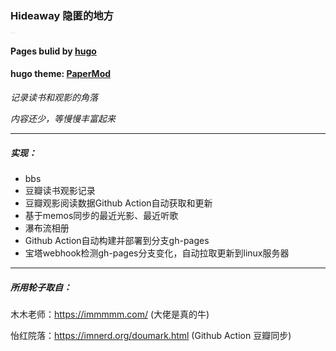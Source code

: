 ### Hideaway 隐匿的地方
<div style="font-size:1px; font-weight:100;">https://une.xzgl.site</div>


#### Pages bulid by [hugo](https://gohugo.io/)

#### hugo theme: [PaperMod](https://github.com/adityatelange/hugo-PaperMod)

_记录读书和观影的角落_

_内容还少，等慢慢丰富起来_
***

##### 实现：
* bbs
* 豆瓣读书观影记录
* 豆瓣观影阅读数据Github Action自动获取和更新 
* 基于memos同步的最近光影、最近听歌
* 瀑布流相册
* Github Action自动构建并部署到分支gh-pages
* 宝塔webhook检测gh-pages分支变化，自动拉取更新到linux服务器
***
##### 所用轮子取自：
木木老师：https://immmmm.com/ (大佬是真的牛)

怡红院落：https://imnerd.org/doumark.html (Github Action 豆瓣同步)

